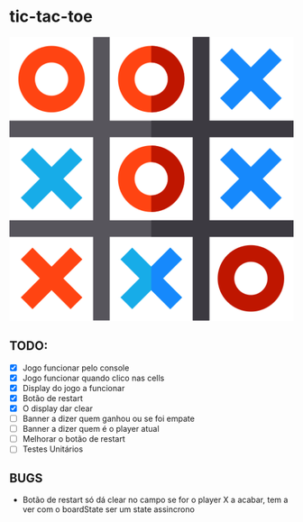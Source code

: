 # tic-tac-toe
 
 <img src="./src/components/logo.PNG" alt="Tic Tac Toe">


 ## TODO:

- [x] Jogo funcionar pelo console
- [x] Jogo funcionar quando clico nas cells
- [x] Display do jogo a funcionar
- [x] Botão de restart
- [x] O display dar clear
- [ ] Banner a dizer quem ganhou ou se foi empate
- [ ] Banner a dizer quem é o player atual
- [ ] Melhorar o botão de restart
- [ ] Testes Unitários

## BUGS
- Botão de restart só dá clear no campo se for o player X a acabar, tem a ver com o boardState ser um state assincrono


